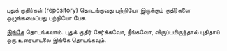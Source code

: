 புதுக் குதிர்கள் (repository) தொடங்குவது பற்றியோ இருக்கும் குதிர்களை ஒழுங்கமைப்பது பற்றியோ பேச.

[இங்கே](https://github.com/oottru-kkalanjiyam/meta/issues) தொடங்கலாம். புதுக் குதிர் சேர்க்கவோ, நீங்கவோ, விருப்பமிருந்தால் புதிதாய் ஒரு உரையாடலை இங்கே தொடங்கவும்.
